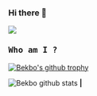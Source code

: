 ### Hi there 👋


![](https://komarev.com/ghpvc/?username=Bekbo01)


<samp>


### Who am I ?

</samp>


[![Bekbo's github trophy](https://github-profile-trophy.vercel.app/?username=Bekbo01&row=1&no-bg=true)](https://github.com/ryo-ma/github-profile-trophy)

![Bekbo github stats](https://github-readme-stats.vercel.app/api?username=Bekbo01&count_private=true&show_icons=true) **|**
